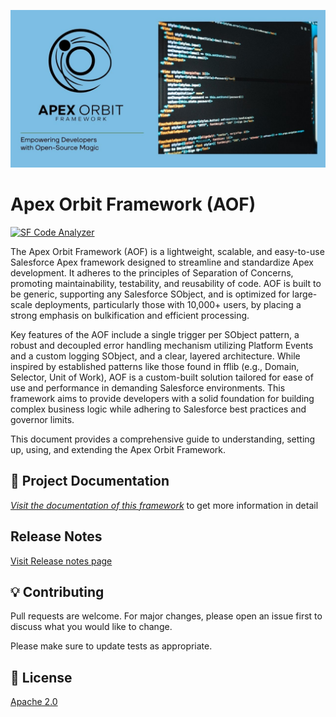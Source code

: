 ![Apex Orbit Framework (AOF)!](/assets/img/ApexOrbitFramework.jpg)
# Apex Orbit Framework (AOF)
[![SF Code Analyzer](https://github.com/mouttaqui/AOF/actions/workflows/main.yml/badge.svg)](https://github.com/mouttaqui/AOF/actions/workflows/main.yml)

The Apex Orbit Framework (AOF) is a lightweight, scalable, and easy-to-use Salesforce Apex framework designed to streamline and standardize Apex development. It adheres to the principles of Separation of Concerns, promoting maintainability, testability, and reusability of code. AOF is built to be generic, supporting any Salesforce SObject, and is optimized for large-scale deployments, particularly those with 10,000+ users, by placing a strong emphasis on bulkification and efficient processing.

Key features of the AOF include a single trigger per SObject pattern, a robust and decoupled error handling mechanism utilizing Platform Events and a custom logging SObject, and a clear, layered architecture. While inspired by established patterns like those found in fflib (e.g., Domain, Selector, Unit of Work), AOF is a custom-built solution tailored for ease of use and performance in demanding Salesforce environments. This framework aims to provide developers with a solid foundation for building complex business logic while adhering to Salesforce best practices and governor limits.

This document provides a comprehensive guide to understanding, setting up, using, and extending the Apex Orbit Framework.

## :page_facing_up: Project Documentation 

*[Visit the documentation of this framework](https://github.com/mouttaqui/AOF/wiki)* to get more information in detail

## Release Notes
[Visit Release notes page](https://github.com/mouttaqui/AOF/wiki/Release-Notes)
## :bulb: Contributing

Pull requests are welcome. For major changes, please open an issue first
to discuss what you would like to change.

Please make sure to update tests as appropriate.

## :key: License

[Apache 2.0](https://github.com/mouttaqui/AOF?tab=Apache-2.0-1-ov-file)
